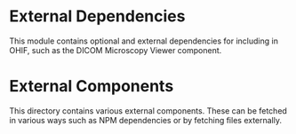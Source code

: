 # External Dependencies

This module contains optional and external dependencies for including in OHIF, such as the DICOM Microscopy Viewer component.


# External Components

This directory contains various external components.  These can be fetched in various ways such as NPM dependencies or by fetching files externally.
